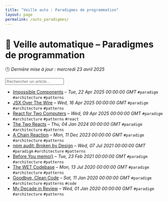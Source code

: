 ```yaml
---
title: "Veille auto : Paradigmes de programmation"
layout: page
permalink: /auto_paradigmes/
---
```


# 🧠 Veille automatique – Paradigmes de programmation

🕒 *Dernière mise à jour : mercredi 23 avril 2025*

<div class="search-container">
  <input type="text" id="article-search" placeholder="Rechercher un article..." onkeyup="filterArticles()">
  <div class="tag-filters" id="tag-filters">
    <!-- Les filtres par tag seront générés dynamiquement -->
  </div>
</div>

- [Impossible Components](https://overreacted.io/impossible-components/) – *Tue, 22 Apr 2025 00:00:00 GMT* `#paradigm` `#architecture` `#patterns`
- [JSX Over The Wire](https://overreacted.io/jsx-over-the-wire/) – *Wed, 16 Apr 2025 00:00:00 GMT* `#paradigm` `#architecture` `#patterns`
- [React for Two Computers](https://overreacted.io/react-for-two-computers/) – *Wed, 09 Apr 2025 00:00:00 GMT* `#paradigm` `#architecture` `#patterns` `#react`
- [The Two Reacts](https://overreacted.io/the-two-reacts/) – *Thu, 04 Jan 2024 00:00:00 GMT* `#paradigm` `#architecture` `#patterns`
- [A Chain Reaction](https://overreacted.io/a-chain-reaction/) – *Mon, 11 Dec 2023 00:00:00 GMT* `#paradigm` `#architecture` `#patterns`
- [npm audit: Broken by Design](https://overreacted.io/npm-audit-broken-by-design/) – *Wed, 07 Jul 2021 00:00:00 GMT* `#paradigm` `#architecture` `#patterns`
- [Before You memo()](https://overreacted.io/before-you-memo/) – *Tue, 23 Feb 2021 00:00:00 GMT* `#paradigm` `#architecture` `#patterns`
- [The WET Codebase](https://overreacted.io/the-wet-codebase/) – *Mon, 13 Jul 2020 00:00:00 GMT* `#paradigm` `#architecture` `#patterns`
- [Goodbye, Clean Code](https://overreacted.io/goodbye-clean-code/) – *Sat, 11 Jan 2020 00:00:00 GMT* `#paradigm` `#architecture` `#patterns` `#code`
- [My Decade in Review](https://overreacted.io/my-decade-in-review/) – *Wed, 01 Jan 2020 00:00:00 GMT* `#paradigm` `#architecture` `#patterns`


<script>
document.addEventListener('DOMContentLoaded', function() {
  function filterArticles() {
    const input = document.getElementById('article-search');
    const filter = input.value.toLowerCase();
    const items = document.getElementsByTagName('li');
    
    for (let i = 0; i < items.length; i++) {
      const item = items[i];
      const text = item.textContent.toLowerCase();
      if (text.indexOf(filter) > -1) {
        item.style.display = "";
      } else {
        item.style.display = "none";
      }
    }
  }

  // Extraction de tous les tags présents dans les articles
  const tagElements = document.querySelectorAll('code');
  const tags = new Set();
  
  tagElements.forEach(el => {
    if (el.textContent.startsWith('#')) {
      tags.add(el.textContent.substring(1));
    }
  });
  
  // Génération des filtres par tag
  const tagFiltersContainer = document.getElementById('tag-filters');
  if (tagFiltersContainer) {
    tags.forEach(tag => {
      const tagBtn = document.createElement('button');
      tagBtn.className = 'tag-filter-btn';
      tagBtn.textContent = '#' + tag;
      tagBtn.onclick = function() {
        document.getElementById('article-search').value = tag;
        filterArticles();
      };
      tagFiltersContainer.appendChild(tagBtn);
    });
  }
  
  // Attacher l'événement de filtrage au champ de recherche
  const searchInput = document.getElementById('article-search');
  if (searchInput) {
    searchInput.addEventListener('input', filterArticles);
  }
});
</script>